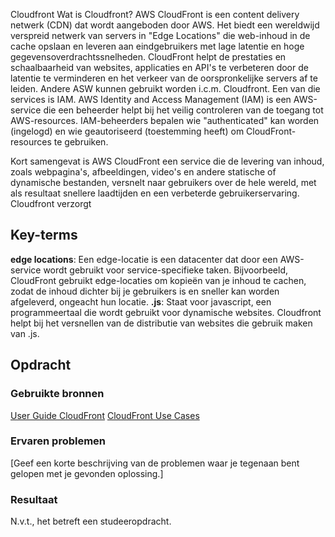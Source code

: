 Cloudfront
Wat is Cloudfront? AWS CloudFront is een content delivery netwerk (CDN) dat wordt aangeboden door AWS. Het biedt een wereldwijd verspreid netwerk van servers in "Edge Locations" die web-inhoud in de cache opslaan en leveren aan eindgebruikers met lage latentie en hoge gegevensoverdrachtssnelheden. CloudFront helpt de prestaties en schaalbaarheid van websites, applicaties en API's te verbeteren door de latentie te verminderen en het verkeer van de oorspronkelijke servers af te leiden. Andere ASW kunnen gebruikt worden i.c.m. Cloudfront. Een van die services is IAM. AWS Identity and Access Management (IAM) is een AWS-service die een beheerder helpt bij het veilig controleren van de toegang tot AWS-resources. IAM-beheerders bepalen wie "authenticated" kan worden (ingelogd) en wie geautoriseerd (toestemming heeft) om CloudFront-resources te gebruiken.


Kort samengevat is AWS CloudFront een service die de levering van inhoud, zoals webpagina's, afbeeldingen, video's en andere statische of dynamische bestanden, versnelt naar gebruikers over de hele wereld, met als resultaat snellere laadtijden en een verbeterde gebruikerservaring. Cloudfront verzorgt 

## Key-terms
**edge locations**: Een edge-locatie is een datacenter dat door een AWS-service wordt gebruikt voor service-specifieke taken. Bijvoorbeeld, CloudFront gebruikt edge-locaties om kopieën van je inhoud te cachen, zodat de inhoud dichter bij je gebruikers is en sneller kan worden afgeleverd, ongeacht hun locatie. 
**.js**: Staat voor javascript, een programmeertaal die wordt gebruikt voor dynamische websites. Cloudfront helpt bij het versnellen van de distributie van websites die gebruik maken van .js. 

## Opdracht
### Gebruikte bronnen
[User Guide CloudFront](https://docs.aws.amazon.com/AmazonCloudFront/latest/DeveloperGuide/Introduction.html)
[CloudFront Use Cases](https://docs.aws.amazon.com/AmazonCloudFront/latest/DeveloperGuide/IntroductionUseCases.html)

### Ervaren problemen
[Geef een korte beschrijving van de problemen waar je tegenaan bent gelopen met je gevonden oplossing.]

### Resultaat
N.v.t., het betreft een studeeropdracht. 
